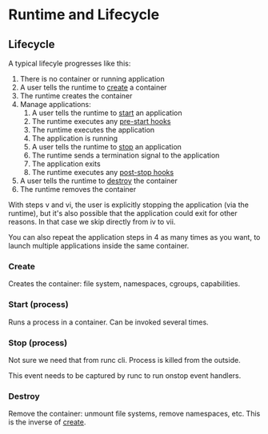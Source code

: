 # Runtime and Lifecycle

## Lifecycle

A typical lifecyle progresses like this:

1. There is no container or running application
2. A user tells the runtime to [create](#create) a container
3. The runtime creates the container
4. Manage applications:
    1. A user tells the runtime to [start](#start-process) an application
    2. The runtime executes any [pre-start hooks](runtime.md#pre-start)
    3. The runtime executes the application
    4. The application is running
    5. A user tells the runtime to [stop](#stop) an application
    6. The runtime sends a termination signal to the application
    7. The application exits
    8. The runtime executes any [post-stop hooks](runtime.md#post-stop)
5. A user tells the runtime to [destroy](#destroy) the container
6. The runtime removes the container

With steps v and vi, the user is explicitly stopping the application
(via the runtime), but it's also possible that the application could
exit for other reasons.  In that case we skip directly from iv to vii.

You can also repeat the application steps in 4 as many times as you
want, to launch multiple applications inside the same container.

### Create

Creates the container: file system, namespaces, cgroups, capabilities.

### Start (process)

Runs a process in a container. Can be invoked several times.

### Stop (process)

Not sure we need that from runc cli. Process is killed from the outside.

This event needs to be captured by runc to run onstop event handlers.

### Destroy

Remove the container: unmount file systems, remove namespaces, etc.
This is the inverse of [create](#create).

